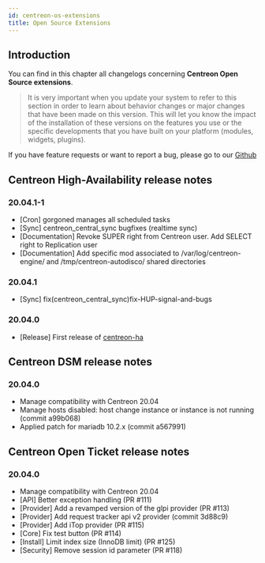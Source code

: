 ```yaml
---
id: centreon-os-extensions
title: Open Source Extensions
---
```


## Introduction

You can find in this chapter all changelogs concerning **Centreon Open Source
extensions**.

> It is very important when you update your system to refer to this section in
> order to learn about behavior changes or major changes that have been made on
> this version. This will let you know the impact of the installation of these
> versions on the features you use or the specific developments that you have
> built on your platform (modules, widgets, plugins).

If you have feature requests or want to report a bug, please go to our
[Github](https://github.com/centreon/centreon/issues/new/choose)

## Centreon High-Availability release notes

### 20.04.1-1
* [Cron] gorgoned manages all scheduled tasks
* [Sync] centreon_central_sync bugfixes (realtime sync)
* [Documentation] Revoke SUPER right from Centreon user. Add SELECT right to Replication user
* [Documentation] Add specific mod associated to /var/log/centreon-engine/ and /tmp/centreon-autodisco/ shared directories

### 20.04.1

* [Sync] fix(centreon_central_sync)fix-HUP-signal-and-bugs

### 20.04.0

* [Release] First release of [centreon-ha](https://github.com/centreon/centreon-ha)

## Centreon DSM release notes

### 20.04.0

* Manage compatibility with Centreon 20.04
* Manage hosts disabled: host change instance or instance is not running (commit a99b068)
* Applied patch for mariadb 10.2.x (commit a567991)

## Centreon Open Ticket release notes

### 20.04.0

* Manage compatibility with Centreon 20.04
* [API] Better exception handling (PR #111)
* [Provider] Add a revamped version of the glpi provider (PR #113)
* [Provider] Add request tracker api v2 provider (commit 3d88c9)
* [Provider] Add iTop provider (PR #115)
* [Core] Fix test button (PR #114)
* [Install] Limit index size (InnoDB limit) (PR #125)
* [Security] Remove session id parameter (PR #118)
